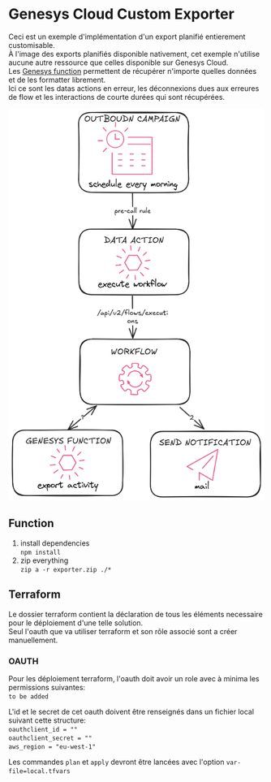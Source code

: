 # Genesys Cloud Custom Exporter
Ceci est un exemple d'implémentation d'un export planifié entierement customisable.  
À l'image des exports planifiés disponible nativement, cet exemple n'utilise aucune autre ressource que celles disponible sur Genesys Cloud.  
Les [Genesys function](https://developer.genesys.cloud/blog/2025-01-14-genesys-functions/) permettent de récupérer n'importe quelles données et de les formatter librement.  
Ici ce sont les datas actions en erreur, les déconnexions dues aux erreures de flow et les interactions de courte durées qui sont récupérées.  

![](docs/schedule-exporter.png)

## Function
1. install dependencies  
```npm install```
2. zip everything  
```zip a -r exporter.zip ./*```

## Terraform
Le dossier terraform contient la déclaration de tous les éléments necessaire pour le déploiement d'une telle solution.  
Seul l'oauth que va utiliser terraform et son rôle associé sont a créer manuellement.  

### OAUTH
Pour les déploiement terraform, l'oauth doit avoir un role avec à minima les permissions suivantes:  
`to be added`  

L'id et le secret de cet oauth doivent être renseignés dans un fichier local suivant cette structure:  
`oauthclient_id = ""`  
`oauthclient_secret = ""`  
`aws_region = "eu-west-1"`  

Les commandes `plan` et `apply` devront être lancées avec l'option `var-file=local.tfvars`
